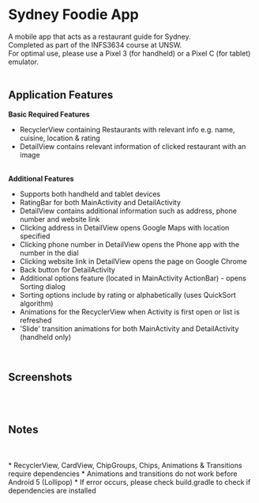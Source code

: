 # Sydney Foodie App
A mobile app that acts as a restaurant guide for Sydney.</br>
Completed as part of the INFS3634 course at UNSW.</br>
For optimal use, please use a Pixel 3 (for handheld) or a Pixel C (for tablet) emulator.</br>
</br>
<h2>Application Features</h2>
<b>Basic Required Features</b></br>

* RecyclerView containing Restaurants with relevant info e.g. name, cuisine, location & rating
* DetailView contains relevant information of clicked restaurant with an image
</br>
<b>Additional Features</b></br>

* Supports both handheld and tablet devices
* RatingBar for both MainActivity and DetailActivity
* DetailView contains additional information such as address, phone number and website link
* Clicking address in DetailView opens Google Maps with location specified
* Clicking phone number in DetailView opens the Phone app with the number in the dial
* Clicking website link in DetailView opens the page on Google Chrome
* Back button for DetailActivity
* Additional options feature (located in MainActivity ActionBar) - opens Sorting dialog
* Sorting options include by rating or alphabetically (uses QuickSort algorithm)
* Animations for the RecyclerView when Activity is first open or list is refreshed
* 'Slide' transition animations for both MainActivity and DetailActivity (handheld only)
</br>
<h2>Screenshots</h2></br>
</br>
<h2>Notes</h2></br>
</br>
* RecyclerView, CardView, ChipGroups, Chips, Animations & Transitions require dependencies
* Animations and transitions do not work before Android 5 (Lollipop)
* If error occurs, please check build.gradle to check if dependencies are installed
